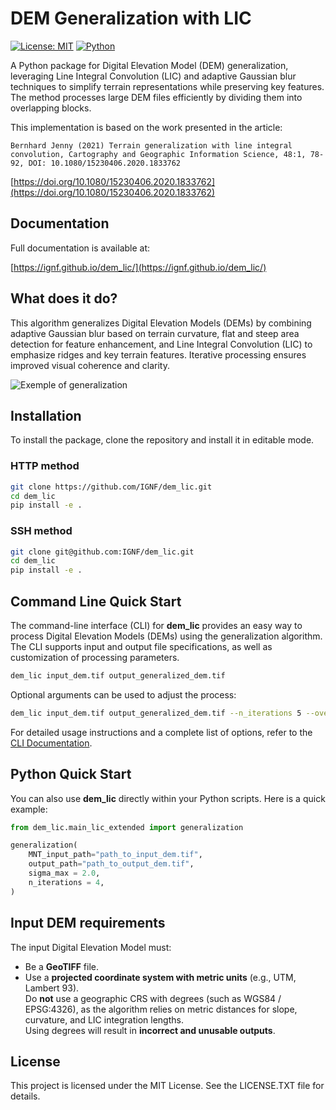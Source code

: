 # DEM Generalization with LIC

[![License: MIT](./docs/_static/License-MIT.svg)](./LICENSE.txt)
[![Python](./docs/_static/Python-3.8.svg)](https://www.python.org/)


A Python package for Digital Elevation Model (DEM) generalization, leveraging Line Integral Convolution (LIC) and adaptive Gaussian blur techniques to simplify terrain representations while preserving key features. The method processes large DEM files efficiently by dividing them into overlapping blocks.

This implementation is based on the work presented in the article:

```{note}
Bernhard Jenny (2021) Terrain generalization with line integral convolution, Cartography and Geographic Information Science, 48:1, 78-92, DOI: 10.1080/15230406.2020.1833762
```
[https://doi.org/10.1080/15230406.2020.1833762](https://doi.org/10.1080/15230406.2020.1833762)


## Documentation

Full documentation is available at:

[https://ignf.github.io/dem_lic/](https://ignf.github.io/dem_lic/)

## What does it do?

This algorithm generalizes Digital Elevation Models (DEMs) by combining adaptive Gaussian blur based on terrain curvature, flat and steep area detection for feature enhancement, and Line Integral Convolution (LIC) to emphasize ridges and key terrain features. Iterative processing ensures improved visual coherence and clarity.

![Exemple of generalization](docs/images/dem_to_generalization_25m.png)

## Installation

To install the package, clone the repository and install it in editable mode.

### HTTP method

```bash
git clone https://github.com/IGNF/dem_lic.git
cd dem_lic
pip install -e .
```

### SSH method

```bash
git clone git@github.com:IGNF/dem_lic.git
cd dem_lic
pip install -e .
```

## Command Line Quick Start

The command-line interface (CLI) for **dem_lic** provides an easy way to process Digital Elevation Models (DEMs) using the generalization algorithm. The CLI supports input and output file specifications, as well as customization of processing parameters.

```bash
dem_lic input_dem.tif output_generalized_dem.tif
```

Optional arguments can be used to adjust the process:

```bash
dem_lic input_dem.tif output_generalized_dem.tif --n_iterations 5 --overlap 20
```

For detailed usage instructions and a complete list of options, refer to the [CLI Documentation](./docs/documentation/cli.md).

## Python Quick Start

You can also use **dem_lic** directly within your Python scripts. Here is a quick example:

```python
from dem_lic.main_lic_extended import generalization

generalization(
    MNT_input_path="path_to_input_dem.tif",
    output_path="path_to_output_dem.tif",
    sigma_max = 2.0,
    n_iterations = 4,
)
```

## Input DEM requirements

The input Digital Elevation Model must:

- Be a **GeoTIFF** file.
- Use a **projected coordinate system with metric units** (e.g., UTM, Lambert 93).  
Do **not** use a geographic CRS with degrees (such as WGS84 / EPSG:4326), as the algorithm relies on metric distances for slope, curvature, and LIC integration lengths.  
Using degrees will result in **incorrect and unusable outputs**.


## License

This project is licensed under the MIT License. See the LICENSE.TXT file for details.
